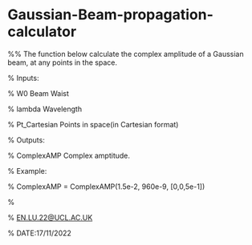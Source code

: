 # Gaussian-Beam-propagation-calculator

%% The function below calculate the complex amplitude of a Gaussian beam, at any points in the space.

% Inputs:

% 	W0              Beam Waist

%   lambda          Wavelength

%   Pt_Cartesian    Points in space(in Cartesian format)

% Outputs:

%   ComplexAMP      Complex amptitude.

% Example:

%         ComplexAMP = ComplexAMP(1.5e-2, 960e-9, [0,0,5e-1])  

%

% EN.LU.22@UCL.AC.UK

% DATE:17/11/2022

